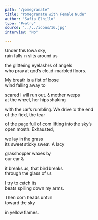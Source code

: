 ```yaml
---
path: "/pomegranate"
title: "Pomegranate with Female Nude"
author: "Safia Elhillo"
type: "Poetry"
source: "../../icons/16.jpg"
interview: "No"

---
```


Under this Iowa sky,<br />
rain falls in slits around us

the glittering eyelashes of angels<br />
who pray at god’s cloud-marbled floors.

My breath is a fist of loose<br />
wind falling away to

scared I will run out. & mother weeps<br />
at the wheel, her hips shaking

with the car’s rumbling. We drive to the end<br />
of the field, the tear

of the page full of corn lifting into the sky’s<br />
open mouth. Exhausted,

we lay in the grass<br />
its sweet sticky sweat. A lacy

grasshopper waxes by<br />
our ear &

it breaks us, that bird breaks<br />
through the glass of us

I try to catch its<br />
beats spilling down my arms.

Then corn heads unfurl<br />
toward the sky

in yellow flames.
